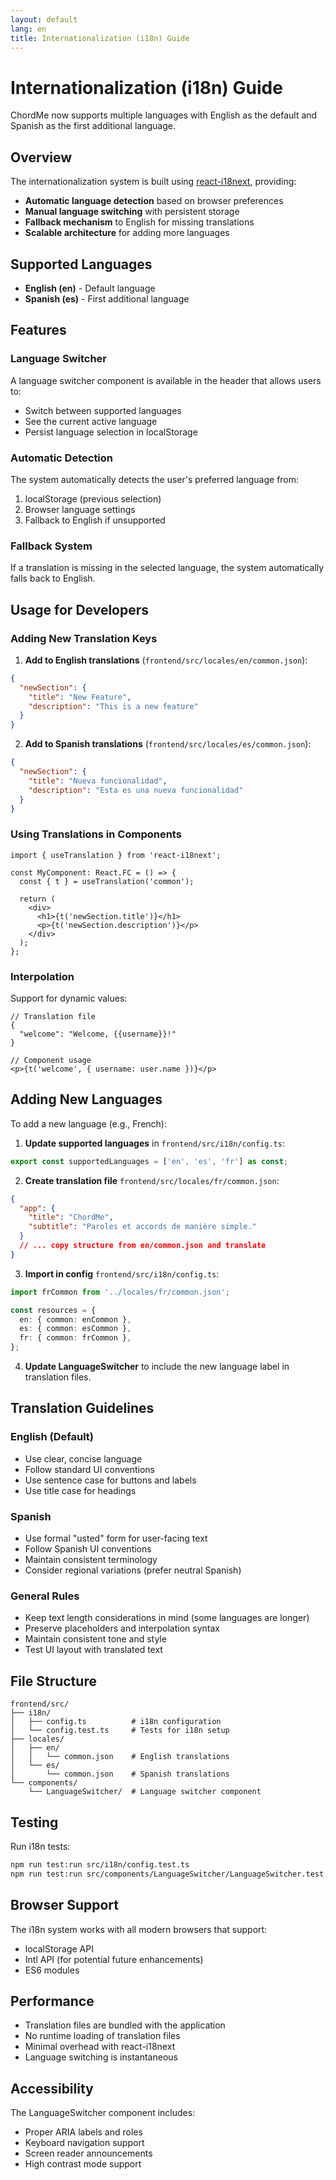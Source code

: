 ```yaml
---
layout: default
lang: en
title: Internationalization (i18n) Guide
---
```


# Internationalization (i18n) Guide

ChordMe now supports multiple languages with English as the default and Spanish as the first additional language.

## Overview

The internationalization system is built using [react-i18next](https://react.i18next.com/), providing:

- **Automatic language detection** based on browser preferences
- **Manual language switching** with persistent storage
- **Fallback mechanism** to English for missing translations
- **Scalable architecture** for adding more languages

## Supported Languages

- **English (en)** - Default language
- **Spanish (es)** - First additional language

## Features

### Language Switcher
A language switcher component is available in the header that allows users to:
- Switch between supported languages
- See the current active language
- Persist language selection in localStorage

### Automatic Detection
The system automatically detects the user's preferred language from:
1. localStorage (previous selection)
2. Browser language settings
3. Fallback to English if unsupported

### Fallback System
If a translation is missing in the selected language, the system automatically falls back to English.

## Usage for Developers

### Adding New Translation Keys

1. **Add to English translations** (`frontend/src/locales/en/common.json`):
```json
{
  "newSection": {
    "title": "New Feature",
    "description": "This is a new feature"
  }
}
```

2. **Add to Spanish translations** (`frontend/src/locales/es/common.json`):
```json
{
  "newSection": {
    "title": "Nueva funcionalidad",
    "description": "Esta es una nueva funcionalidad"
  }
}
```

### Using Translations in Components

```tsx
import { useTranslation } from 'react-i18next';

const MyComponent: React.FC = () => {
  const { t } = useTranslation('common');
  
  return (
    <div>
      <h1>{t('newSection.title')}</h1>
      <p>{t('newSection.description')}</p>
    </div>
  );
};
```

### Interpolation

Support for dynamic values:

```tsx
// Translation file
{
  "welcome": "Welcome, {{username}}!"
}

// Component usage
<p>{t('welcome', { username: user.name })}</p>
```

## Adding New Languages

To add a new language (e.g., French):

1. **Update supported languages** in `frontend/src/i18n/config.ts`:
```typescript
export const supportedLanguages = ['en', 'es', 'fr'] as const;
```

2. **Create translation file** `frontend/src/locales/fr/common.json`:
```json
{
  "app": {
    "title": "ChordMe",
    "subtitle": "Paroles et accords de manière simple."
  }
  // ... copy structure from en/common.json and translate
}
```

3. **Import in config** `frontend/src/i18n/config.ts`:
```typescript
import frCommon from '../locales/fr/common.json';

const resources = {
  en: { common: enCommon },
  es: { common: esCommon },
  fr: { common: frCommon },
};
```

4. **Update LanguageSwitcher** to include the new language label in translation files.

## Translation Guidelines

### English (Default)
- Use clear, concise language
- Follow standard UI conventions
- Use sentence case for buttons and labels
- Use title case for headings

### Spanish
- Use formal "usted" form for user-facing text
- Follow Spanish UI conventions
- Maintain consistent terminology
- Consider regional variations (prefer neutral Spanish)

### General Rules
- Keep text length considerations in mind (some languages are longer)
- Preserve placeholders and interpolation syntax
- Maintain consistent tone and style
- Test UI layout with translated text

## File Structure

```
frontend/src/
├── i18n/
│   ├── config.ts          # i18n configuration
│   └── config.test.ts     # Tests for i18n setup
├── locales/
│   ├── en/
│   │   └── common.json    # English translations
│   └── es/
│       └── common.json    # Spanish translations
└── components/
    └── LanguageSwitcher/  # Language switcher component
```

## Testing

Run i18n tests:
```bash
npm run test:run src/i18n/config.test.ts
npm run test:run src/components/LanguageSwitcher/LanguageSwitcher.test.tsx
```

## Browser Support

The i18n system works with all modern browsers that support:
- localStorage API
- Intl API (for potential future enhancements)
- ES6 modules

## Performance

- Translation files are bundled with the application
- No runtime loading of translation files
- Minimal overhead with react-i18next
- Language switching is instantaneous

## Accessibility

The LanguageSwitcher component includes:
- Proper ARIA labels and roles
- Keyboard navigation support
- Screen reader announcements
- High contrast mode support